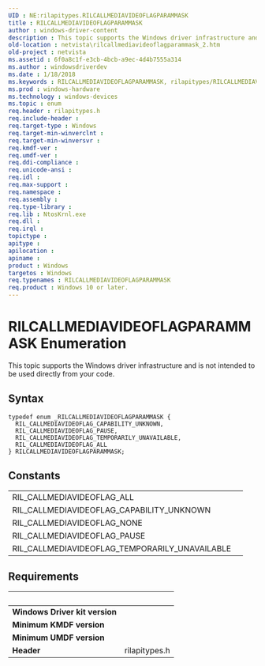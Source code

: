 ```yaml
---
UID : NE:rilapitypes.RILCALLMEDIAVIDEOFLAGPARAMMASK
title : RILCALLMEDIAVIDEOFLAGPARAMMASK
author : windows-driver-content
description : This topic supports the Windows driver infrastructure and is not intended to be used directly from your code.
old-location : netvista\rilcallmediavideoflagparammask_2.htm
old-project : netvista
ms.assetid : 6f0a8c1f-e3cb-4bcb-a9ec-4d4b7555a314
ms.author : windowsdriverdev
ms.date : 1/18/2018
ms.keywords : RILCALLMEDIAVIDEOFLAGPARAMMASK, rilapitypes/RILCALLMEDIAVIDEOFLAGPARAMMASK, rilapitypes/RIL_CALLMEDIAVIDEOFLAG_CAPABILITY_UNKNOWN, rilapitypes/RIL_CALLMEDIAVIDEOFLAG_PAUSE, RIL_CALLMEDIAVIDEOFLAG_TEMPORARILY_UNAVAILABLE, RIL_CALLMEDIAVIDEOFLAG_ALL, netvista.rilcallmediavideoflagparammask_2, RIL_CALLMEDIAVIDEOFLAG_PAUSE, rilapitypes/RIL_CALLMEDIAVIDEOFLAG_TEMPORARILY_UNAVAILABLE, RILCALLMEDIAVIDEOFLAGPARAMMASK enumeration [Network Drivers Starting with Windows Vista], RIL_CALLMEDIAVIDEOFLAG_CAPABILITY_UNKNOWN, rilapitypes/RIL_CALLMEDIAVIDEOFLAG_ALL
ms.prod : windows-hardware
ms.technology : windows-devices
ms.topic : enum
req.header : rilapitypes.h
req.include-header : 
req.target-type : Windows
req.target-min-winverclnt : 
req.target-min-winversvr : 
req.kmdf-ver : 
req.umdf-ver : 
req.ddi-compliance : 
req.unicode-ansi : 
req.idl : 
req.max-support : 
req.namespace : 
req.assembly : 
req.type-library : 
req.lib : NtosKrnl.exe
req.dll : 
req.irql : 
topictype : 
apitype : 
apilocation : 
apiname : 
product : Windows
targetos : Windows
req.typenames : RILCALLMEDIAVIDEOFLAGPARAMMASK
req.product : Windows 10 or later.
---
```


# RILCALLMEDIAVIDEOFLAGPARAMMASK Enumeration
This topic supports the Windows driver infrastructure and is not intended to be used directly from your code.

## Syntax
````
typedef enum _RILCALLMEDIAVIDEOFLAGPARAMMASK { 
  RIL_CALLMEDIAVIDEOFLAG_CAPABILITY_UNKNOWN,
  RIL_CALLMEDIAVIDEOFLAG_PAUSE,
  RIL_CALLMEDIAVIDEOFLAG_TEMPORARILY_UNAVAILABLE,
  RIL_CALLMEDIAVIDEOFLAG_ALL
} RILCALLMEDIAVIDEOFLAGPARAMMASK;
````

## Constants

<table>

<tr>
<td>RIL_CALLMEDIAVIDEOFLAG_ALL</td>
<td></td>
</tr>

<tr>
<td>RIL_CALLMEDIAVIDEOFLAG_CAPABILITY_UNKNOWN</td>
<td></td>
</tr>

<tr>
<td>RIL_CALLMEDIAVIDEOFLAG_NONE</td>
<td></td>
</tr>

<tr>
<td>RIL_CALLMEDIAVIDEOFLAG_PAUSE</td>
<td></td>
</tr>

<tr>
<td>RIL_CALLMEDIAVIDEOFLAG_TEMPORARILY_UNAVAILABLE</td>
<td></td>
</tr>
</table>


## Requirements
| &nbsp; | &nbsp; |
| ---- |:---- |
| **Windows Driver kit version** |  |
| **Minimum KMDF version** |  |
| **Minimum UMDF version** |  |
| **Header** | rilapitypes.h |